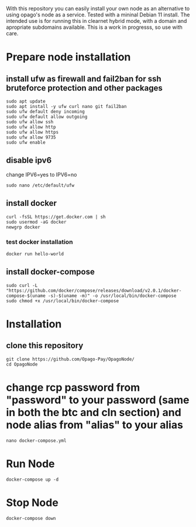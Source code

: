 With this repository you can easily install your own node as an alternative to using opago's node as a service. Tested with a mininal Debian 11 install. The intended use is for running this in clearnet hybrid mode, with a domain and apropriate subdomains available. This is a work in progresss, so use with care.

# Prepare node installation
## install ufw as firewall and fail2ban for ssh bruteforce protection and other packages
```
sudo apt update
sudo apt install -y ufw curl nano git fail2ban
sudo ufw default deny incoming
sudo ufw default allow outgoing
sudo ufw allow ssh
sudo ufw allow http
sudo ufw allow https
sudo ufw allow 9735
sudo ufw enable
```
## disable ipv6
change IPV6=yes to IPV6=no
```
sudo nano /etc/default/ufw
```
## install docker
```
curl -fsSL https://get.docker.com | sh
sudo usermod -aG docker
newgrp docker
```
### test docker installation
```
docker run hello-world
```
## install docker-compose
```
sudo curl -L "https://github.com/docker/compose/releases/download/v2.0.1/docker-compose-$(uname -s)-$(uname -m)" -o /usr/local/bin/docker-compose
sudo chmod +x /usr/local/bin/docker-compose
```

# Installation
## clone this repository
```
git clone https://github.com/Opago-Pay/OpagoNode/
cd OpagoNode
```
# change rcp password from "password" to your password (same in both the btc and cln section) and node alias from "alias" to your alias
```
nano docker-compose.yml
```
# Run Node
```
docker-compose up -d
```
# Stop Node
```
docker-compose down
```
